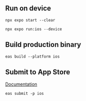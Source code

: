 ## Run on device

```shell
npx expo start --clear

npx expo run:ios --device
```

## Build production binary

```shell
eas build --platform ios
```

## Submit to App Store

[Documentation](https://docs.expo.dev/deploy/submit-to-app-stores/)

```shell
eas submit -p ios
```